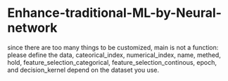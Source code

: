 # Enhance-traditional-ML-by-Neural-network
since there are too many things to be customized, main is not a function:
please define the data, cateorical_index, numerical_index, name, methed, hold, feature_selection_categorical, feature_selection_continous, epoch, and decision_kernel depend on the dataset you use.
